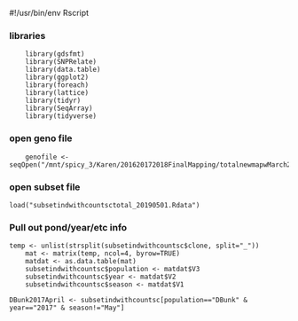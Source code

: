 #!/usr/bin/env Rscript

### libraries
        library(gdsfmt) 
        library(SNPRelate)
        library(data.table)
        library(ggplot2)
        library(foreach)
        library(lattice)
        library(tidyr)
        library(SeqArray)
        library(tidyverse)

### open geno file
		genofile <- seqOpen("/mnt/spicy_3/Karen/201620172018FinalMapping/totalnewmapwMarch2018_Dfiltsnps10bpindels_snps_filter_pass_lowGQmiss.seq.gds")

### open subset file
    load("subsetindwithcountsctotal_20190501.Rdata")
    
### Pull out pond/year/etc info
    temp <- unlist(strsplit(subsetindwithcountsc$clone, split="_"))
		mat <- matrix(temp, ncol=4, byrow=TRUE)
		matdat <- as.data.table(mat)
		subsetindwithcountsc$population <- matdat$V3
		subsetindwithcountsc$year <- matdat$V2
		subsetindwithcountsc$season <- matdat$V1
    
    DBunk2017April <- subsetindwithcountsc[population=="DBunk" & year=="2017" & season!="May"]
    
    
		

